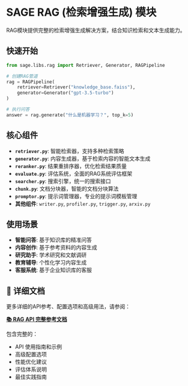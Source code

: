 # SAGE RAG (检索增强生成) 模块

RAG模块提供完整的检索增强生成解决方案，结合知识检索和文本生成能力。

## 快速开始

```python
from sage.libs.rag import Retriever, Generator, RAGPipeline

# 创建RAG管道
rag = RAGPipeline(
    retriever=Retriever("knowledge_base.faiss"),
    generator=Generator("gpt-3.5-turbo")
)

# 执行问答
answer = rag.generate("什么是机器学习？", top_k=5)
```

## 核心组件

- **`retriever.py`**: 智能检索器，支持多种检索策略
- **`generator.py`**: 内容生成器，基于检索内容的智能文本生成
- **`reranker.py`**: 结果重排序器，优化检索结果质量
- **`evaluate.py`**: 评估系统，全面的RAG系统评估框架
- **`searcher.py`**: 搜索引擎，统一的搜索接口
- **`chunk.py`**: 文档分块器，智能的文档分块算法
- **`promptor.py`**: 提示词管理器，专业的提示词模板管理
- **其他组件**: `writer.py`, `profiler.py`, `trigger.py`, `arxiv.py`

## 使用场景

- **智能问答**: 基于知识库的精准问答
- **内容创作**: 基于参考资料的内容生成  
- **研究助手**: 学术研究和文献调研
- **教育辅导**: 个性化学习内容生成
- **客服系统**: 基于企业知识库的客服

## 📖 详细文档

更多详细的API参考、配置选项和高级用法，请参阅：

**[📚 RAG API 完整参考文档](../../../docs-public/docs_src/librarys/rag/api_reference.md)**

包含完整的：
- API 使用指南和示例
- 高级配置选项
- 性能优化建议
- 评估体系说明
- 最佳实践指南
